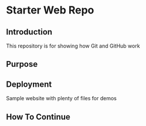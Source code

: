 # Starter Web Repo

## Introduction

This repository is for showing how Git and GitHub work

## Purpose

## Deployment

Sample website with plenty of files for demos
## How To Continue

